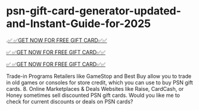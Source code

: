 # psn-gift-card-generator-updated-and-Instant-Guide-for-2025


.[✅ ✅GET NOW FOR FREE GIFT CARD✅✅](https://bballcode2025.blogspot.com/)

[✅ ✅GET NOW FOR FREE GIFT CARD✅✅](https://bballcode2025.blogspot.com/)

[✅ ✅GET NOW FOR FREE GIFT CARD✅✅](https://bballcode2025.blogspot.com/)

Trade-in Programs Retailers like GameStop and Best Buy allow you to trade in old games or consoles for store credit, which you can use to buy PSN gift cards. 8. Online Marketplaces &amp; Deals Websites like Raise, CardCash, or Honey sometimes sell discounted PSN gift cards. Would you like me to check for current discounts or deals on PSN cards?
